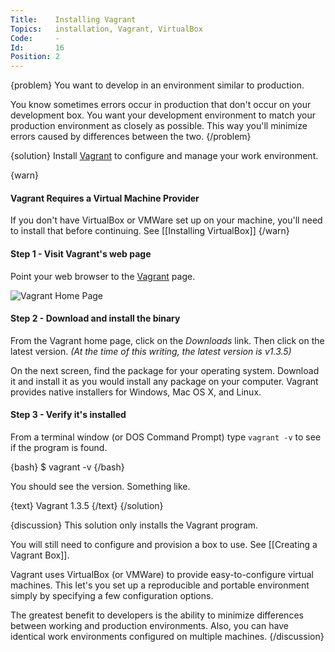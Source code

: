 ```yaml
---
Title:    Installing Vagrant
Topics:   installation, Vagrant, VirtualBox
Code:     -
Id:       16
Position: 2
---
```


{problem}
You want to develop in an environment similar to production.

You know sometimes errors occur in production that don't occur on your development box. You want your development environment to match your production environment as closely as possible. This way you'll minimize errors caused by differences between the two.
{/problem}

{solution}
Install [Vagrant](http://www.vagrantup.com/) to configure and manage your work environment.

{warn}
#### Vagrant Requires a Virtual Machine Provider

If you don't have VirtualBox or VMWare set up on your machine, you'll need to install that before continuing. See [[Installing VirtualBox]]
{/warn}

#### Step 1 - Visit Vagrant's web page

Point your web browser to the [Vagrant](http://www.vagrantup.com/) page.

![Vagrant Home Page](images/vagrant.jpg)

#### Step 2 - Download and install the binary

From the Vagrant home page, click on the *Downloads* link. Then click on the latest version. _(At the time of this writing, the latest version is v1.3.5)_

On the next screen, find the package for your operating system. Download it and install it as you would install any package on your computer. Vagrant provides native installers for Windows, Mac OS X, and Linux.

#### Step 3 - Verify it's installed

From a terminal window (or DOS Command Prompt) type `vagrant -v` to see if the program is found.

{bash}
$ vagrant -v
{/bash}

You should see the version. Something like.

{text}
Vagrant 1.3.5
{/text}
{/solution}

{discussion}
This solution only installs the Vagrant program.

You will still need to configure and provision a box to use. See [[Creating a Vagrant Box]].

Vagrant uses VirtualBox (or VMWare) to provide easy-to-configure virtual machines. This let's you set up a reproducible and portable environment simply by specifying a few configuration options.

The greatest benefit to developers is the ability to minimize differences between working and production environments. Also, you can have identical work environments configured on multiple machines.
{/discussion}

